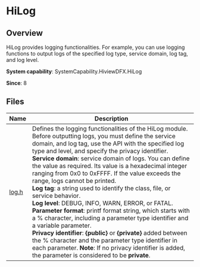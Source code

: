 # HiLog

<!--Kit: Performance Analysis Kit-->
<!--Subsystem: HiviewDFX-->
<!--Owner: @liuyifeifei;@buzhenwang-->
<!--Designer: @shenchenkai-->
<!--Tester: @liyang2235-->
<!--Adviser: @foryourself-->

## Overview

HiLog provides logging functionalities. For example, you can use logging functions to output logs of the specified log type, service domain, log tag, and log level.

**System capability**: SystemCapability.HiviewDFX.HiLog

**Since**: 8
## Files

| Name| Description|
| -- | -- |
| [log.h](capi-log-h.md) | Defines the logging functionalities of the HiLog module. Before outputting logs, you must define the service domain, and log tag, use the API with the specified log type and level, and specify the privacy identifier.<br> **Service domain**: service domain of logs. You can define the value as required. Its value is a hexadecimal integer ranging from 0x0 to 0xFFFF. If the value exceeds the range, logs cannot be printed.<br> **Log tag**: a string used to identify the class, file, or service behavior.<br> **Log level**: DEBUG, INFO, WARN, ERROR, or FATAL.<br> **Parameter format**: printf format string, which starts with a % character, including a parameter type identifier and a variable parameter.<br> **Privacy identifier**: **{public}** or **{private}** added between the % character and the parameter type identifier in each parameter. **Note**: If no privacy identifier is added, the parameter is considered to be **private**.|
